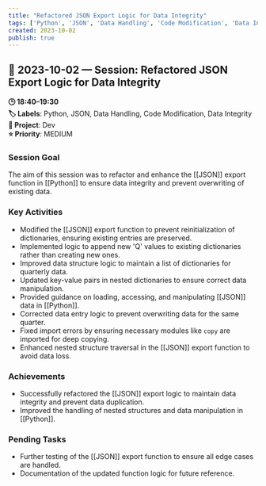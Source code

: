 ```yaml
---
title: "Refactored JSON Export Logic for Data Integrity"
tags: ['Python', 'JSON', 'Data Handling', 'Code Modification', 'Data Integrity']
created: 2023-10-02
publish: true
---
```


## 📅 2023-10-02 — Session: Refactored JSON Export Logic for Data Integrity

**🕒 18:40–19:30**  
**🏷️ Labels**: Python, JSON, Data Handling, Code Modification, Data Integrity  
**📂 Project**: Dev  
**⭐ Priority**: MEDIUM  


### Session Goal
The aim of this session was to refactor and enhance the [[JSON]] export function in [[Python]] to ensure data integrity and prevent overwriting of existing data.

### Key Activities
- Modified the [[JSON]] export function to prevent reinitialization of dictionaries, ensuring existing entries are preserved.
- Implemented logic to append new 'Q' values to existing dictionaries rather than creating new ones.
- Improved data structure logic to maintain a list of dictionaries for quarterly data.
- Updated key-value pairs in nested dictionaries to ensure correct data manipulation.
- Provided guidance on loading, accessing, and manipulating [[JSON]] data in [[Python]].
- Corrected data entry logic to prevent overwriting data for the same quarter.
- Fixed import errors by ensuring necessary modules like `copy` are imported for deep copying.
- Enhanced nested structure traversal in the [[JSON]] export function to avoid data loss.

### Achievements
- Successfully refactored the [[JSON]] export logic to maintain data integrity and prevent data duplication.
- Improved the handling of nested structures and data manipulation in [[Python]].

### Pending Tasks
- Further testing of the [[JSON]] export function to ensure all edge cases are handled.
- Documentation of the updated function logic for future reference.
